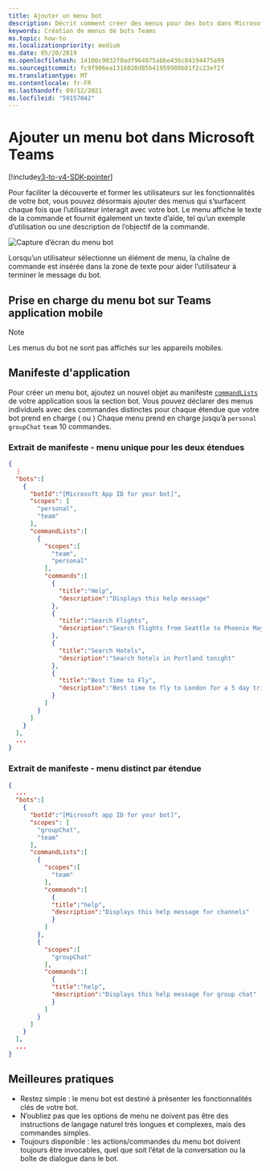 ```yaml
---
title: Ajouter un menu bot
description: Décrit comment créer des menus pour des bots dans Microsoft Teams
keywords: Création de menus de bots Teams
ms.topic: how-to
ms.localizationpriority: medium
ms.date: 05/20/2019
ms.openlocfilehash: 14100c9032f0adf964975abbe436c84194475a99
ms.sourcegitcommit: fc9f906ea1316028d85b41959980b81f2c23ef2f
ms.translationtype: MT
ms.contentlocale: fr-FR
ms.lasthandoff: 09/12/2021
ms.locfileid: "59157042"
---
```

# <a name="add-a-bot-menu-in-microsoft-teams"></a>Ajouter un menu bot dans Microsoft Teams

[!include[v3-to-v4-SDK-pointer](~/includes/v3-to-v4-pointer-bots.md)]

Pour faciliter la découverte et former les utilisateurs sur les fonctionnalités de votre bot, vous pouvez désormais ajouter des menus qui s’surfacent chaque fois que l’utilisateur interagit avec votre bot. Le menu affiche le texte de la commande et fournit également un texte d’aide, tel qu’un exemple d’utilisation ou une description de l’objectif de la commande.

![Capture d’écran du menu bot](~/assets/images/bots/bot-menus-bot-menu-sample.png)

Lorsqu’un utilisateur sélectionne un élément de menu, la chaîne de commande est insérée dans la zone de texte pour aider l’utilisateur à terminer le message du bot.

## <a name="bot-menu-support-on-teams-mobile-app"></a>Prise en charge du menu bot sur Teams application mobile
> [!NOTE] 
> Les menus du bot ne sont pas affichés sur les appareils mobiles.

## <a name="app-manifest"></a>Manifeste d'application

Pour créer un menu bot, ajoutez un nouvel objet au manifeste [`commandLists`](~/resources/schema/manifest-schema.md#botscommandlists) de votre application sous la section bot. Vous pouvez déclarer des menus individuels avec des commandes distinctes pour chaque étendue que votre bot prend en charge ( ou ) Chaque menu prend en charge jusqu’à `personal` `groupChat` `team` 10 commandes.

### <a name="manifest-excerpt---single-menu-for-both-scopes"></a>Extrait de manifeste - menu unique pour les deux étendues

```json
{
  ⋮
  "bots":[
    {
      "botId":"[Microsoft App ID for your bot]",
      "scopes": [
        "personal",
        "team"
      ],
      "commandLists":[
        {
          "scopes":[
            "team",
            "personal"
          ],
          "commands":[
            {
              "title":"Help",
              "description":"Displays this help message"
            },
            {
              "title":"Search Flights",
              "description":"Search flights from Seattle to Phoenix May 2-5 departing after 3pm"
            },
            {
              "title":"Search Hotels",
              "description":"Search hotels in Portland tonight"
            },
            {
              "title":"Best Time to Fly",
              "description":"Best time to fly to London for a 5 day trip this summer"
            }
          ]
        }
      ]
    }
  ],
  ...
}
```

### <a name="manifest-excerpt---separate-menu-per-scope"></a>Extrait de manifeste - menu distinct par étendue

```json
{
  ...
  "bots":[
    {
      "botId":"[Microsoft app ID for your bot]",
      "scopes": [
        "groupChat",
        "team"
      ],
      "commandLists":[
        {
          "scopes":[
            "team"
          ],
          "commands":[
            {
            "title":"help",
            "description":"Displays this help message for channels"
            }
          ]
        },
        {
          "scopes":[
            "groupChat"
          ],
          "commands":[
            {
            "title":"help",
            "description":"Displays this help message for group chat"
            }
          ]
        }
      ]
    }
  ],
  ...
}
```

## <a name="best-practices"></a>Meilleures pratiques

* Restez simple : le menu bot est destiné à présenter les fonctionnalités clés de votre bot.
* N’oubliez pas que les options de menu ne doivent pas être des instructions de langage naturel très longues et complexes, mais des commandes simples.
* Toujours disponible : les actions/commandes du menu bot doivent toujours être invocables, quel que soit l’état de la conversation ou la boîte de dialogue dans le bot.
